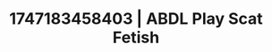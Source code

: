 ---
categories:
- Intimate storytelling
- Erotic vulnerability
- Face sitting
- Gender-fluid lovers
- Hog tying
image: /assets/images/1747183458403.jpg
layout: post
seo:
  description: Featured content with sensual Scat Fetish, ABDL Play. HD images available.
  keywords: Scat Fetish, ABDL Play
  og_image: /assets/images/1747183458403.jpg
  schema_type: VisualArtwork
tags:
- ABDL Play
- Scat Fetish
- '#1747183458403'
title: 1747183458403 | ABDL Play Scat Fetish
---
